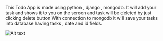 This Todo App is made using python , django , mongodb.
It will add your task and shows it to you on the screen and task will be deleted by just clicking delete button
With connection to mongodb it will save your tasks into database having tasks , date and id fields.



![Alt text](C:/Users/joyme/Pictures/Screenshots/todo.jpg?raw=true "Title")
